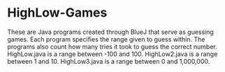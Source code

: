 # HighLow-Games
These are Java programs created through BlueJ that serve as guessing games. Each program specifies the range given to guess within. The programs also count how many
tries it took to guess the correct number.
HighLow.java is a range between -100 and 100.
HighLow2.java is a range between 1 and 10.
HighLow3.java is a range between 0 and 1,000,000.
